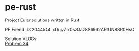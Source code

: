 # pe-rust
Project Euler solutions written in Rust

PE Friend ID: 2044544_xDujyZrr0szQaz8S6962AR1UN8SRCHsQ

Solution VLOGs:  
[Problem 34](https://youtu.be/XJ2gCAaugc4)
